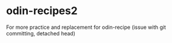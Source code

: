 # odin-recipes2
For more practice and replacement for odin-recipe (issue with git committing, detached head)

